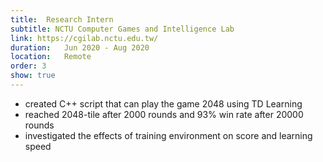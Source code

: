 ```yaml
---
title:  Research Intern
subtitle: NCTU Computer Games and Intelligence Lab
link: https://cgilab.nctu.edu.tw/
duration:   Jun 2020 - Aug 2020
location:   Remote
order: 3
show: true
---
```


- created C++ script that can play the game 2048 using TD Learning
- reached 2048-tile after 2000 rounds and 93\% win rate after 20000 rounds
- investigated the effects of training environment on score and learning speed